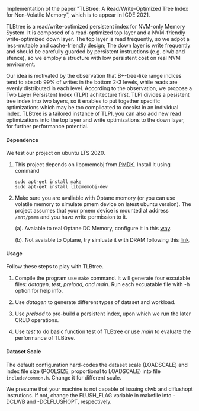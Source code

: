 Implementation of the paper "TLBtree: A Read/Write-Optimized Tree Index for Non-Volatile Memory", 
which is to appear in ICDE 2021.

TLBtree is a read/write-optimized persistent index for NVM-only Memory System. It is composed of a read-optimized top layer and a NVM-friendly write-optimized down layer. The top layer is read frequently, so we adpot a less-mutable and cache-friendly design; The down layer is write frequently and should be carefully guarded by persistent instructions (e.g. clwb and sfence), so we employ a structure with low persistent cost on real NVM enviroment.

Our idea is motivated by the observation that B+-tree-like range indices tend to absorb 99% of writes in the bottom 2-3 levels, while reads are evenly distributed in each level. According to the observation, we propose a Two Layer Persistent Index (TLPI) achitecture first. TLPI divides a pesistent tree index into two layers, so it enables to put together specific optimizations which may be too complicated to coexist in an individual index. TLBtree is a tailored instance of TLPI, you can also add new read optimizations into the top layer and write optimizations to the down layer, for further performance potential.


#### Dependence
We test our project on ubuntu LTS 2020. 
1. This project depends on libpmemobj from [PMDK](https://pmem.io/pmdk/libpmemobj/). Install it using command
    ```shell
    sudo apt-get install make
    sudo apt-get install libpmemobj-dev
    ``` 
2. Make sure you are avaliable with Optane memory (or you can use volatile memory to simulate pmem device on latest ubuntu version). The project assumes that your pmem device is mounted at address `/mnt/pmem` and you have write permission to it.

    (a). Avaiable to real Optane DC Memory, configure it in this [way](https://software.intel.com/content/www/us/en/develop/articles/qsg-part2-linux-provisioning-with-optane-pmem.html).
    
    (b). Not avaiable to Optane, try simluate it with DRAM following this [link](https://software.intel.com/content/www/us/en/develop/articles/how-to-emulate-persistent-memory-on-an-intel-architecture-server.html).


#### Usage
Follow these steps to play with TLBtree.
1. Compile the program use `make` command. It will generate four excutable files: *datagen, test, preload, and main*. Run each excuatable file with -h option for help info.
2. Use *datagen* to generate different types of dataset and workload.
3. Use *preload* to pre-build a persistent index, upon which we run the later CRUD operations.

4. Use *test* to do basic function test of TLBtree or use *main* to evaluate the performance of TLBtree. 

#### Dataset Scale
The default configuration hard-codes the dataset scale (LOADSCALE) and index file size (POOLSIZE, proportional to LOADSCALE) into file `include/common.h`. Change it for different scale.

We presume that your machine is not capable of issuing clwb and clflushopt instrutions. If not, change the FLUSH_FLAG variable in makefile into -DCLWB and -DCLFLUSHOPT, respectively.